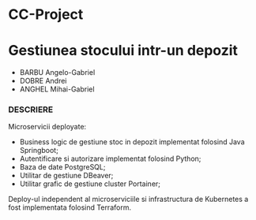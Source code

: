 # CC-Project

# Gestiunea stocului intr-un depozit
 
- BARBU Angelo-Gabriel
- DOBRE Andrei
- ANGHEL Mihai-Gabriel
 
### DESCRIERE
Microservicii deployate:
- Business logic de gestiune stoc in depozit implementat folosind Java Springboot;
- Autentificare si autorizare implementat folosind Python;
- Baza de date PostgreSQL;
- Utilitar de gestiune DBeaver;
- Utilitar grafic de gestiune cluster Portainer;
 
Deploy-ul independent al microserviciile si infrastructura de Kubernetes a fost implementata folosind Terraform.